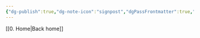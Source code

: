 ```yaml
---
{"dg-publish":true,"dg-note-icon":"signpost","dgPassFrontmatter":true,"noteIcon":"signpost","permalink":"/10-tags/tags/","created":"2025-10-13T20:17:15.438+01:00","updated":"2025-10-21T20:01:21.764+01:00"}
---
```


[[0. Home\|Back home]]